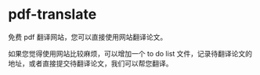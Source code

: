 # pdf-translate
免费 pdf 翻译网站，您可以直接使用网站翻译论文。

如果您觉得使用网站比较麻烦，可以增加一个 to do list 文件，记录待翻译论文的地址，或者直接提交待翻译论文，我们可以帮您翻译。
